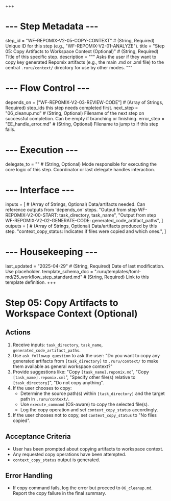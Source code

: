 +++
# --- Step Metadata ---
step_id = "WF-REPOMIX-V2-05-COPY-CONTEXT" # (String, Required) Unique ID for this step (e.g., "WF-REPOMIX-V2-01-ANALYZE").
title = "Step 05: Copy Artifacts to Workspace Context (Optional)" # (String, Required) Title of this specific step.
description = """
Asks the user if they want to copy key generated Repomix artifacts (e.g., the main .md or .xml file) to the central `.ruru/context/` directory for use by other modes.
"""

# --- Flow Control ---
depends_on = ["WF-REPOMIX-V2-03-REVIEW-CODE"] # (Array of Strings, Required) step_ids this step needs completed first.
next_step = "06_cleanup.md" # (String, Optional) Filename of the next step on successful completion. Can be empty if branching or finishing.
error_step = "EE_handle_error.md" # (String, Optional) Filename to jump to if this step fails.

# --- Execution ---
delegate_to = "" # (String, Optional) Mode responsible for executing the core logic of this step. Coordinator or last delegate handles interaction.

# --- Interface ---
inputs = [ # (Array of Strings, Optional) Data/artifacts needed. Can reference outputs from 'depends_on' steps.
    "Output from step WF-REPOMIX-V2-00-START: task_directory, task_name",
    "Output from step WF-REPOMIX-V2-02-GENERATE-CODE: generated_code_artifact_paths",
]
outputs = [ # (Array of Strings, Optional) Data/artifacts produced by this step.
    "context_copy_status: Indicates if files were copied and which ones.",
]

# --- Housekeeping ---
last_updated = "2025-04-29" # (String, Required) Date of last modification. Use placeholder.
template_schema_doc = ".ruru/templates/toml-md/25_workflow_step_standard.md" # (String, Required) Link to this template definition.
+++

# Step 05: Copy Artifacts to Workspace Context (Optional)

## Actions

1.  Receive inputs: `task_directory`, `task_name`, `generated_code_artifact_paths`.
2.  Use `ask_followup_question` to ask the user: "Do you want to copy any generated artifacts from `[task_directory]` to `.ruru/context/` to make them available as general workspace context?"
3.  Provide suggestions like: "Copy `[task_name].repomix.md`", "Copy `[task_name].repomix.xml`", "Specify other file(s) relative to `[task_directory]`", "Do not copy anything".
4.  If the user chooses to copy:
    *   Determine the source path(s) within `[task_directory]` and the target path in `.ruru/context/`.
    *   Use `execute_command` (OS-aware) to copy the selected file(s).
    *   Log the copy operation and set `context_copy_status` accordingly.
5.  If the user chooses not to copy, set `context_copy_status` to "No files copied".

## Acceptance Criteria

*   User has been prompted about copying artifacts to workspace context.
*   Any requested copy operations have been attempted.
*   `context_copy_status` output is generated.

## Error Handling

*   If copy command fails, log the error but proceed to `06_cleanup.md`. Report the copy failure in the final summary.